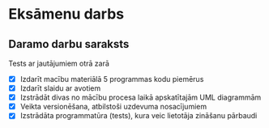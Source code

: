 # Eksāmenu darbs



## Daramo darbu saraksts
Tests ar jautājumiem otrā zarā
- [x] Izdarīt macību materiālā 5 programmas kodu piemērus
- [x] Izdarīt slaidu ar avotiem
- [x] Izstrādāt divas no mācību procesa laikā apskatītajām UML diagrammām
- [x] Veikta versionēšana, atbilstoši uzdevuma nosacījumiem
- [x] Izstrādāta programmatūra (tests), kura veic lietotāja zināšanu pārbaudi
